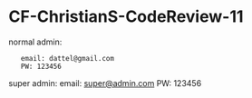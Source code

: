 # CF-ChristianS-CodeReview-11


normal admin: 

       email: dattel@gmail.com
       PW: 123456
       
       
 super admin: 
       email: super@admin.com
       PW: 123456
